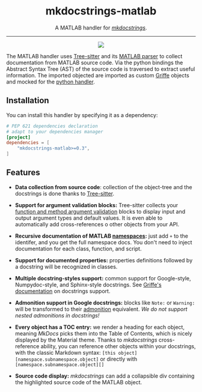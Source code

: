 <h1 align="center">mkdocstrings-matlab</h1>

<p align="center">A MATLAB handler for <a href="https://github.com/mkdocstrings/mkdocstrings"><i>mkdocstrings</i></a>.</p>


---

<p align="center"><img src="logo.png"></p>

The MATLAB handler uses [Tree-sitter](https://tree-sitter.github.io/tree-sitter/) and its [MATLAB parser](https://github.com/acristoffers/tree-sitter-matlab) to collect documentation from MATLAB source code. Via the python bindings the Abstract Syntax Tree (AST) of the source code is traversed to extract useful information. The imported objected are imported as custom [Griffe](https://mkdocstrings.github.io/griffe/) objects and mocked for the [python handler](https://mkdocstrings.github.io/python/). 

## Installation

You can install this handler by specifying it as a dependency:

```toml title="pyproject.toml"
# PEP 621 dependencies declaration
# adapt to your dependencies manager
[project]
dependencies = [
    "mkdocstrings-matlab>=0.3",
]
```

## Features

- **Data collection from source code**: collection of the object-tree and the docstrings is done thanks to
  [Tree-sitter](https://tree-sitter.github.io/tree-sitter/).

- **Support for argument validation blocks:** Tree-sitter collects your [function and method argument validation](https://mathworks.com/help/matlab/matlab_prog/function-argument-validation-1.html)
   blocks to display input and output argument types and default values. 
   It is even able to automatically add cross-references o other objects from your API.

- **Recursive documentation of MATLAB [namespaces](https://mathworks.com/help/matlab/matlab_oop/namespaces.html):** 
  just add `+` to the identifer, and you get the full namespace docs. You don't need to inject documentation for each class, function, and script.

- **Support for documented properties:** properties definitions followed by a docstring will be recognized in classes. 

- **Multiple docstring-styles support:** common support for Google-style, Numpydoc-style,
  and Sphinx-style docstrings. See [Griffe's documentation](https://mkdocstrings.github.io/griffe/docstrings/) on docstrings support.

- **Admonition support in Google docstrings:** blocks like `Note:` or `Warning:` will be transformed
  to their [admonition](https://squidfunk.github.io/mkdocs-material/reference/admonitions/) equivalent.
  *We do not support nested admonitions in docstrings!*

- **Every object has a TOC entry:** we render a heading for each object, meaning *MkDocs* picks them into the Table
  of Contents, which is nicely displayed by the Material theme. Thanks to *mkdocstrings* cross-reference ability,
  you can reference other objects within your docstrings, with the classic Markdown syntax:
  `[this object][namespace.subnamespace.object]` or directly with `[namespace.subnamespace.object][]`

- **Source code display:** *mkdocstrings* can add a collapsible div containing the highlighted source code of the MATLAB object.